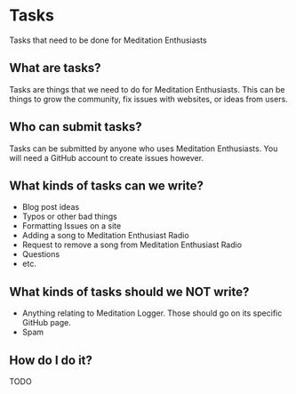 # Tasks
Tasks that need to be done for Meditation Enthusiasts

## What are tasks?
Tasks are things that we need to do for Meditation Enthusiasts.  This can be things to grow the community, fix issues with websites, or ideas from users.

## Who can submit tasks?
Tasks can be submitted by anyone who uses Meditation Enthusiasts.  You will need a GitHub account to create issues however.

## What kinds of tasks can we write?
 * Blog post ideas
 * Typos or other bad things
 * Formatting Issues on a site
 * Adding a song to Meditation Enthusiast Radio
 * Request to remove a song from Meditation Enthusiast Radio
 * Questions
 * etc.

## What kinds of tasks should we NOT write?
 * Anything relating to Meditation Logger.  Those should go on its specific GitHub page.
 * Spam

## How do I do it?
TODO